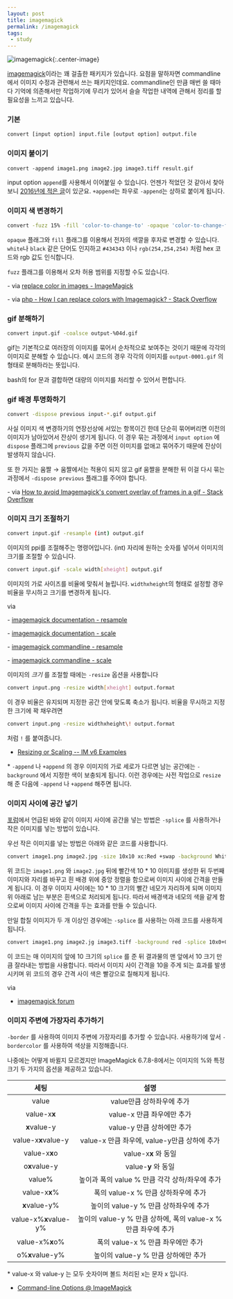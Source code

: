 ```yaml
---
layout: post
title: imagemagick
permalink: /imagemagick
tags: 
 - study
---
```


![imagemagick](https://www.imagemagick.org/image/wizard.jpg){:.center-image}

[imagemagick](https://www.imagemagick.org/script/index.php)이라는 꽤 걸출한 패키지가 있습니다. 요점을 말하자면 commandline에서 이미지 수정과 관련해서 쓰는 패키지인데요. commandline인 만큼 매번 쓸 때마다 기억에 의존해서만 작업하기에 무리가 있어서 슬슬 작업한 내역에 관해서 정리를 할 필요성을 느끼고 있습니다.

### 기본

```bash
convert [input option] input.file [output option] output.file
```

### 이미지 붙이기

```
convert -append image1.png image2.jpg image3.tiff result.gif
```



input option `append`를 사용해서 이어붙일 수 있습니다. 언젠가 적었던 것 같아서 찾아보니 [2016년에 적은 글](https://canorus.github.io/2016/05/21/imagemagick/)이 있군요. `+append`는 좌우로 `-append`는 상하로 붙이게 됩니다.

### 이미지 색 변경하기

```bash
convert -fuzz 15% -fill 'color-to-change-to' -opaque 'color-to-change-from' input.file output.file
```



`opaque` 플래그와 `fill` 플래그를 이용해서 전자의 색깔을 후자로 변경할 수 있습니다. `white`나 `black` 같은 단어도 인지하고 `#434343` 이나 `rgb(254,254,254)` 처럼 hex 코드와 rgb 값도 인식합니다.

`fuzz` 플래그를 이용해서 오차 허용 범위를 지정할 수도 있습니다.

\- via [replace color in images - ImageMagick](https://www.imagemagick.org/discourse-server/viewtopic.php?t=18196)

\- via [php - How I can replace colors with Imagemagick? - Stack Overflow](https://stackoverflow.com/questions/32355068/how-i-can-replace-colors-with-imagemagick)

### gif 분해하기

```bash
convert input.gif -coalsce output-%04d.gif
```

gif는 기본적으로 여러장의 이미지를 묶어서 순차적으로 보여주는 것이기 때문에 각각의 이미지로 분해할 수 있습니다. 예시 코드의 경우 각각의 이미지를 `output-0001.gif` 의 형태로 분해하라는 뜻입니다.

bash의 for 문과 결합하면 대량의 이미지를 처리할 수 있어서 편합니다.

### gif 배경 투명화하기

```bash
convert -dispose previous input-*.gif output.gif
```

사실 이미지 색 변경하기의 연장선상에 서있는 항목이긴 한데 단순히 묶어버리면 이전의 이미지가 남아있어서 잔상이 생기게 됩니다. 이 경우 묶는 과정에서 `input option` 에 `dispose` 플래그에 `previous` 값을 주면 이전 이미지를 없애고 묶어주기 때문에 잔상이 발생하지 않습니다.

또 한 가지는 움짤 → 움짤에서는 적용이 되지 않고 gif 움짤을 분해한 뒤 이걸 다시 묶는 과정에서 `-dispose previous` 플래그를 주어야 합니다.

\- via [How to avoid Imagemagick's convert overlay of frames in a gif - Stack Overflow](https://stackoverflow.com/questions/26239900/how-to-avoid-imagemagicks-convert-overlay-of-frames-in-a-gif)

### 이미지 크기 조절하기

```bash
convert input.gif -resample (int) output.gif
```

이미지의 ppi를 조절해주는 명령어입니다. (int) 자리에 원하는 숫자를 넣어서 이미지의 크기를 조절할 수 있습니다.

```bash
convert input.gif -scale width[xheight] output.gif
```

이미지의 가로 사이즈를 비율에 맞춰서 늘립니다. `widthxheight`의 형태로 설정할 경우 비율을 무시하고 크기를 변경하게 됩니다.

via

\- [imagemagick documentation - resample](https://www.imagemagick.org/Usage/resize/#resample)

\- [imagemagick documentation - scale](https://www.imagemagick.org/Usage/resize/#resize)

\- [imagemagick commandline - resample](https://www.imagemagick.org/script/command-line-options.php?#resample)

\- [imagemagick commandline - scale](https://www.imagemagick.org/script/command-line-options.php?#scale)

이미지의 *크기* 를 조절할 때에는 `-resize` 옵션을 사용합니다

```bash
convert input.png -resize width[xheight] output.format
```

이 경우 비율은 유지되며 지정한 공간 안에 맞도록 축소가 됩니다. 비율을 무시하고 지정한 크기에 꽉 채우려면

```bash
convert input.png -resize widthxheight\! output.format
```

처럼 `!` 를 붙여줍니다.

- [Resizing or Scaling -- IM v6 Examples](https://www.imagemagick.org/Usage/resize/#resize)

\* `-append` 나 `+append` 의 경우 이미지의 가로 세로가 다르면 남는 공간에는 `-background` 에서 지정한 색이 보충되게 됩니다. 이런 경우에는 사전 작업으로 `resize` 해 준 다음에 `-append` 나 `+append` 해주면 됩니다.

### 이미지 사이에 공간 넣기

[포럼](https://www.imagemagick.org/discourse-server/viewtopic.php?t=16383#p59851)에서 언급된 바와 같이 이미지 사이에 공간을 넣는 방법은 `-splice` 를 사용하거나 작은 이미지를 넣는 방법이 있습니다.

우선 작은 이미지를 넣는 방법은 아래와 같은 코드를 사용합니다.

```bash
convert image1.png image2.jpg -size 10x10 xc:Red +swap -background White -gravity Center +append result.png
```

위 코드는 `image1.png` 와 `image2.jpg` 뒤에 빨간색 10 * 10 이미지를 생성한 뒤 두번째 이미지와 자리를 바꾸고 흰 배경 위에 중앙 정렬을 함으로써 이미지 사이에 간격을 만들게 됩니다. 이 경우 이미지 사이에는 10 * 10 크기의 빨간 네모가 자리하게 되며 이미지 위 아래로 남는 부분은 흰색으로 처리되게 됩니다. 따라서 배경색과 네모의 색을 같게 함으로써 이미지 사이에 간격을 두는 효과를 만들 수 있습니다.

만일 합칠 이미지가 두 개 이상인 경우에는 `-splice` 를 사용하는 아래 코드를 사용하게 됩니다.

```bash
convert image1.png image2.jg image3.tiff -background red -splice 10x0+0+0 -gravity center +append +gravity -chop 10X0+0+0 result.png
```

이 코드는 매 이미지의 앞에 10 크기의 `splice` 를 준 뒤 결과물의 맨 앞에서 10 크기 만큼 잘라내는 방법을 사용합니다. 따라서 이미지 사이 간격을 10을 주게 되는 효과를 발생시키며 위 코드의 경우 간격 사이 색은 빨강으로 칠해지게 됩니다.

via

- [imagemagick forum](https://www.imagemagick.org/discourse-server/viewtopic.php?t=16383#p59851)

### 이미지 주변에 가장자리 추가하기

`-border` 를 사용하여 이미지 주변에 가장자리를 추가할 수 있습니다. 사용하기에 앞서 `-bordercolor` 를 사용하여 색상을 지정해줍니다.

나중에는 어떻게 바뀔지 모르겠지만 ImageMagick 6.7.8-8에서는 이미지의 %와 특정 크기 두 가지의 옵션을 제공하고 있습니다.

|         세팅          |                             설명                             |
| :-------------------: | :----------------------------------------------------------: |
|         value         |                  value만큼 상하좌우에 추가                   |
|     value-x**x**      |                  value-x 만큼 좌우에만 추가                  |
|     **x**value-y      |                  value-y 만큼 상하에만 추가                  |
|  value-x**x**value-y  |         value-x 만큼 좌우에, value-y만큼 상하에 추가         |
|     value-x**x**o     |                     value-x**x** 와 동일                     |
|     o**x**value-y     |                     value-**y** 와 동일                      |
|        value%         |        높이과 폭의 value % 만큼 각각 상하/좌우에 추가        |
|     value-x**x**%     |             폭의 value-x % 만큼 상하좌우에 추가              |
|     **x**value-y%     |            높이의 value-y % 만큼 상하좌우에 추가             |
| value-x%**x**value-y% | 높이의 value-y % 만큼 상하에, 폭의 value-x % 만큼 좌우에 추가 |
|    value-x%**x**o%    |              폭의 value-x % 만큼 좌우에만 추가               |
|    o%**x**value-y%    |             높이의 value-y % 만큼 상하에만 추가              |

\* value-x 와 value-y 는 모두 숫자이며 볼드 처리된 x는 문자 x 입니다.

- [Command-line Options @ ImageMagick](https://www.imagemagick.org/script/command-line-options.php#border)